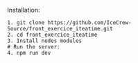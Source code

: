 Installation:

    1. git clone https://github.com/IceCrew-Source/front_exercice_iteatime.git
    2. cd front_exercice_iteatime
    3. Install nodes modules
    # Run the server:
    4. npm run dev
